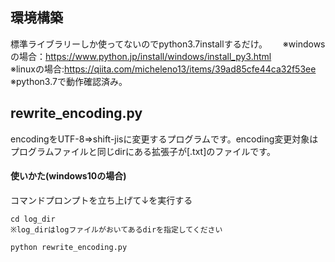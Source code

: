 
## 環境構築

標準ライブラリーしか使ってないのでpython3.7installするだけ。　　
※windowsの場合：https://www.python.jp/install/windows/install_py3.html  
※linuxの場合:https://qiita.com/micheleno13/items/39ad85cfe44ca32f53ee  
※python3.7で動作確認済み。

## rewrite_encoding.py
encodingをUTF-8⇒shift-jisに変更するプログラムです。encoding変更対象はプログラムファイルと同じdirにある拡張子が[.txt]のファイルです。
  
#### 使いかた(windows10の場合)
コマンドプロンプトを立ち上げて↓を実行する

```
cd log_dir
※log_dirはlogファイルがおいてあるdirを指定してください  
  
python rewrite_encoding.py
```



 
